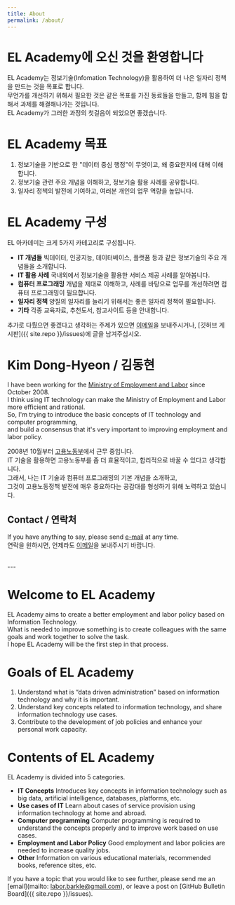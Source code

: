 ```yaml
---
title: About
permalink: /about/
---
```


# EL Academy에 오신 것을 환영합니다

EL Academy는 정보기술(Infomation Technology)을 활용하여 더 나은 일자리 정책을 만드는 것을 목표로 합니다.  
무언가를 개선하기 위해서 필요한 것은 같은 목표를 가진 동료들을 만들고, 함께 힘을 합해서 과제를 해결해나가는 것입니다.  
EL Academy가 그러한 과정의 첫걸음이 되었으면 좋겠습니다.  

# EL Academy 목표

1. 정보기술을 기반으로 한 "데이터 중심 행정"이 무엇이고, 왜 중요한지에 대해 이해합니다.  
2. 정보기술 관련 주요 개념을 이해하고, 정보기술 활용 사례를 공유합니다.  
3. 일자리 정책의 발전에 기여하고, 여러분 개인의 업무 역량을 높입니다.  

# EL Academy 구성

EL 아카데미는 크게 5가지 카테고리로 구성됩니다.  

 - **IT 개념들** 빅데이터, 인공지능, 데이터베이스, 플랫폼 등과 같은 정보기술의 주요 개념들을 소개합니다.  
 - **IT 활용 사례** 국내외에서 정보기술을 활용한 서비스 제공 사례를 알아봅니다.  
 - **컴퓨터 프로그래밍** 개념을 제대로 이해하고, 사례를 바탕으로 업무를 개선하려면 컴퓨터 프로그래밍이 필요합니다.  
 - **일자리 정책** 양질의 일자리를 늘리기 위해서는 좋은 일자리 정책이 필요합니다.  
 - **기타** 각종 교육자료, 추천도서, 참고사이트 등을 안내합니다.  
 
추가로 다뤘으면 좋겠다고 생각하는 주제가 있으면 [이메일](mailto:labor.barkle@gmail.com)을 보내주시거나, [깃허브 게시판]({{ site.repo }}/issues)에 글을 남겨주십시오.

# Kim Dong-Hyeon / 김동현

I have been working for the [Ministry of Employment and Labor](https://moel.go.kr/) since October 2008.   
I think using IT technology can make the Ministry of Employment and Labor more efficient and rational.   
So, I'm trying to introduce the basic concepts of IT technology and computer programming,   
and build a consensus that it's very important to improving employment and labor policy.   
   
2008년 10월부터 [고용노동부](https://moel.go.kr/)에서 근무 중입니다.   
IT 기술을 활용하면 고용노동부를 좀 더 효율적이고, 합리적으로 바꿀 수 있다고 생각합니다.   
그래서, 나는 IT 기술과 컴퓨터 프로그래밍의 기본 개념을 소개하고,   
그것이 고용노동정책 발전에 매우 중요하다는 공감대를 형성하기 위해 노력하고 있습니다.   

## Contact / 연락처

If you have anything to say, please send [e-mail](mailto:labor.barkle@gmail.com) at any time.   
연락을 원하시면, 언제라도 [이메일](mailto:labor.barkle@gmail.com)을 보내주시기 바랍니다.

<br>
---
<br>

# Welcome to EL Academy

EL Academy aims to create a better employment and labor policy based on Information Technology.  
What is needed to improve something is to create colleagues with the same goals and work together to solve the task.  
I hope EL Academy will be the first step in that process.  

# Goals of EL Academy

1. Understand what is “data driven administration” based on information technology and why it is important.
2. Understand key concepts related to information technology, and share information technology use cases.  
3. Contribute to the development of job policies and enhance your personal work capacity.  

# Contents of EL Academy

EL Academy is divided into 5 categories.  

 - **IT Concepts** Introduces key concepts in information technology such as big data, artificial intelligence, databases, platforms, etc.  
 - **Use cases of IT** Learn about cases of service provision using information technology at home and abroad.  
 - **Computer programming** Computer programming is required to understand the concepts properly and to improve work based on use cases.  
 - **Employment and Labor Policy** Good employment and labor policies are needed to increase quality jobs.  
 - **Other** Information on various educational materials, recommended books, reference sites, etc.  
 
If you have a topic that you would like to see further, please send me an [email](mailto: labor.barkle@gmail.com), or leave a post on [GitHub Bulletin Board]({{ site.repo }}/issues).